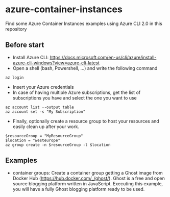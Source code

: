 # azure-container-instances
Find some Azure Container Instances examples using Azure CLI 2.0 in this repository

## Before start
* Install Azure CLI: https://docs.microsoft.com/en-us/cli/azure/install-azure-cli-windows?view=azure-cli-latest
* Open a shell (bash, Powershell, ...) and write the following command
```
az login
```
* Insert your Azure credentials
* In case of having multiple Azure subscriptions, get the list of subscriptions you have and select the one you want to use
```
az account list --output table
az account set -s "My Subscription"
```
* Finally, optionally create a resource group to host your resources and easily clean up after your work.
```
$resourceGroup = "MyResourceGroup"
$location = "westeurope"
az group create -n $resourceGroup -l $location
```
## Examples
* container groups: Create a container group getting a Ghost image from Docker Hub (https://hub.docker.com/_/ghost/). Ghost is a free and open source blogging platform written in JavaScript. Executing this example, you will have a fully Ghost blogging platform ready to be used. 
